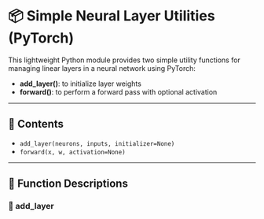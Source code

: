 # 📦 Simple Neural Layer Utilities (PyTorch)

This lightweight Python module provides two simple utility functions for managing linear layers in a neural network using PyTorch:
- **add_layer()**: to initialize layer weights
- **forward()**: to perform a forward pass with optional activation

---

## 📌 Contents

- `add_layer(neurons, inputs, initializer=None)`
- `forward(x, w, activation=None)`

---

## 📖 Function Descriptions

### 🔹 add_layer

